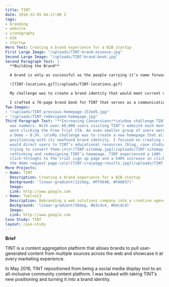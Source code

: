 ```yaml
---
title: TINT
date: 2016-12-05 04:17:00 Z
tags:
- branding
- website
- iconography
- b2b
- startup
Hero Text: Creating a brand experience for a B2B startup
First Large Image: "/uploads/TINT-brand-essence.jpg"
Second Large Image: "/uploads/TINT-brand-book.jpg"
Second Paragraph Text: |-
  **Building the Brand**

  A brand is only as successful as the people carrying it’s name forward. As TINT’s team expanded across multiple regions, it was important to create unity with the brand.

  ![TINT-locations.gif](/uploads/TINT-locations.gif)

  My challenge was to create a brand identity that would meet current needs and also carry the business into the future.

  I crafted a 76-page brand book for TINT that serves as a communication & identity style guide.
Two-Images:
- "/uploads/TINT-previous-homepage-157ed5.jpg"
- "/uploads/TINT-redesigned-homepage.jpg"
Third Paragraph Text: "**Increasing Conversions**\n\nOne challenge TINT was facing
  was numbers. With over 60,000 users visiting TINT’s website each month, only 2.5%
  were clicking the Free Trial CTA. An even smaller group of users were clicking Request
  a Demo — 0.5%. \n\nMy challenge was to create a new homepage that aligned TINT’s
  positioning with its newfound brand identity. I focused on creating a homepage that
  would direct users to TINT’s educational resources (blog, case studies, etc.) before
  trying to convert them.\n\n![TINT-sitemap.jpg](/uploads/TINT-sitemap.jpg)\n\nBy
  rethinking and redesigning TINT’s homepage, TINT experienced a 148% increase in
  click-throughs to the trial sign up page and a 540% increase in click-throughs to
  the demo request page.\n\n![TINT-crazyegg-results.jpg](/uploads/TINT-crazyegg-results.jpg)"
More Projects:
- Name: TINT
  Description: Creating a brand experience for a B2B startup
  Background: 'linear-gradient(122deg, #FF564B, #FA6037)'
  Image: 
  Link: http://www.google.com
- Name: Twelve23
  Description: Rebranding a web solutions company into a creative agency
  Background: 'linear-gradient(56deg, #b3c4c4, #bdcdcd)'
  Image: 
  Link: http://www.google.com
Case Study: TINT
layout: case-study
---
```


**Brief**

TINT is a content aggregation platform that allows brands to pull user-generated content from multiple sources across the web and showcase it at every marketing experience. 

In May 2016, TINT repositioned from being a social media display tool to an all-inclusive community content platform. I was tasked with taking TINT’s new positioning and turning it into a brand identity.